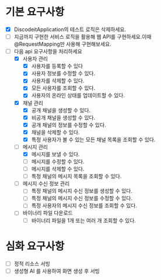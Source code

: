# 기본 요구사항
- [x] DiscodeitApplication의 테스트 로직은 삭제하세요.
- [ ] 지금까지 구현한 서비스 로직을 활용해 웹 API를 구현하세요.이때 @RequestMapping만 사용해 구현해보세요.
- [ ] 다음 api 요구사항을 처리하세요
  - [x] 사용자 관리
    - [x] 사용자를 등록할 수 있다
    - [x] 사용자 정보를 수정할 수 있다.
    - [x] 사용자를 삭제할 수 있다.
    - [x] 모든 사용자를 조회할 수 있다.
    - [x] 사용자의 온라인 상태를 업데이트할 수 있다.
  - [x] 채널 관리
    - [x] 공개 채널을 생성할 수 있다.
    - [x] 비공개 채널을 생성할 수 있다.
    - [x] 공개 채널의 정보를 수정할 수 있다.
    - [x] 채널을 삭제할 수 있다.
    - [x] 특정 사용자가 볼 수 있는 모든 채널 목록을 조회할 수 있다.
  - [ ] 메시지 관리
    - [x] 메시지를 보낼 수 있다.
    - [ ] 메시지를 수정할 수 있다.
    - [ ] 메시지를 삭제할 수 있다.
    - [ ] 특정 채널의 메시지 목록을 조회할 수 있다.
  - [ ] 메시지 수신 정보 관리
    - [ ] 특정 채널의 메시지 수신 정보를 생성할 수 있다.
    - [ ] 특정 채널의 메시지 수신 정보를 수정할 수 있다.
    - [ ] 특정 사용자의 메시지 수신 정보를 조회할 수 있다.
  - [ ] 바이너리 파일 다운로드
    - [ ] 바이너리 파일을 1개 또는 여러 개 조회할 수 있다.

# 심화 요구사항
- [ ] 정적 리소스 서빙
- [ ] 생성형 AI 를 사용하여 화면 생성 후 서빙
